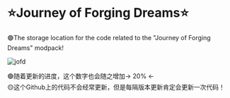 # ⭐Journey of Forging Dreams⭐
🟢The storage location for the code related to the "Journey of Forging Dreams" modpack!

![jofd](https://github.com/user-attachments/assets/f51cb945-73ca-4b5c-8284-c99db33a8514)

🟢随着更新的进度，这个数字也会随之增加→ 20% ←                       
🟡这个Github上的代码不会经常更新，但是每隔版本更新肯定会更新一次代码！

